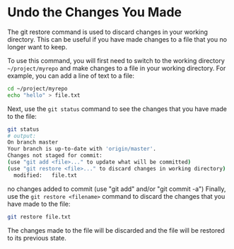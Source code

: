 # Undo the Changes You Made

The git restore command is used to discard changes in your working directory. This can be useful if you have made changes to a file that you no longer want to keep.

To use this command, you will first need to switch to the working directory `~/project/myrepo` and make changes to a file in your working directory. For example, you can add a line of text to a file:

```bash
cd ~/project/myrepo
echo "hello" > file.txt
```

Next, use the `git status` command to see the changes that you have made to the file:

```bash
git status
# output:
On branch master
Your branch is up-to-date with 'origin/master'.
Changes not staged for commit:
(use "git add <file>..." to update what will be committed)
(use "git restore <file>..." to discard changes in working directory)
  modified:   file.txt
```

no changes added to commit (use "git add" and/or "git commit -a")
Finally, use the `git restore <filename>` command to discard the changes that you have made to the file:

```bash
git restore file.txt
```

The changes made to the file will be discarded and the file will be restored to its previous state.
